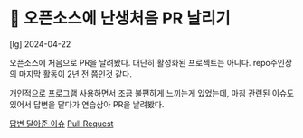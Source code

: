 # 󰏢 오픈소스에 난생처음 PR 날리기

[lg] 2024-04-22


오픈소스에 처음으로 PR을 날려봤다. 대단히 활성화된 프로젝트는 아니다. repo주인장의 마지막 활동이 2년 전 쯤인것 같다.

개인적으로 프로그램 사용하면서 조금 불편하게 느끼는게 있었는데, 마침 관련된 이슈도 있어서 답변을 달다가 연습삼아 PR을 날려봤다.

[답변 달아준 이슈](https://github.com/joehillen/sysz/issues/30)
[Pull Request](https://github.com/joehillen/sysz/pull/31)
